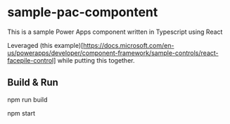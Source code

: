 # sample-pac-compontent
This is a sample Power Apps component written in Typescript using React

Leveraged (this example)[https://docs.microsoft.com/en-us/powerapps/developer/component-framework/sample-controls/react-facepile-control] while putting this together.

## Build & Run

npm run build

npm start
